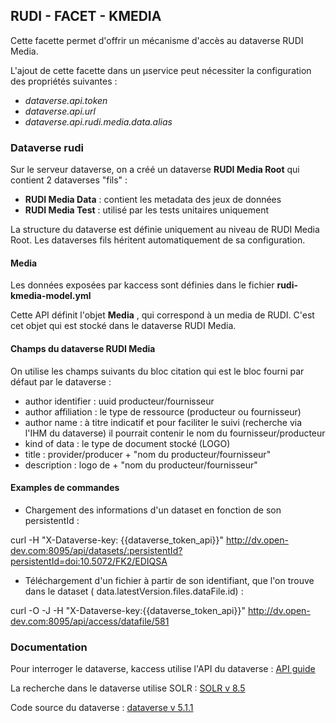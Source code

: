 ## RUDI - FACET - KMEDIA

Cette facette permet d'offrir un mécanisme d'accès au dataverse RUDI Media.

L'ajout de cette facette dans un µservice peut nécessiter la configuration des propriétés suivantes :

* _dataverse.api.token_
* _dataverse.api.url_
* _dataverse.api.rudi.media.data.alias_

### Dataverse rudi

Sur le serveur dataverse, on a créé un dataverse  __RUDI Media Root__  qui contient 2 dataverses "fils" :

* **RUDI Media Data** : contient les metadata des jeux de données
* **RUDI Media Test** : utilisé par les tests unitaires uniquement

La structure du dataverse est définie uniquement au niveau de RUDI Media Root. Les dataverses fils héritent
automatiquement de sa configuration.

#### Media

Les données exposées par kaccess sont définies dans le fichier  __rudi-kmedia-model.yml__

Cette API définit l'objet  __Media__ , qui correspond à un media de RUDI.
C'est cet objet qui est stocké dans le dataverse RUDI Media.

#### Champs du dataverse RUDI Media

On utilise les champs suivants du bloc citation qui est le bloc fourni par défaut par le dataverse :

* author identifier : uuid producteur/fournisseur
* author affiliation : le type de ressource (producteur ou fournisseur)
* author name  : à titre indicatif et pour faciliter le suivi (recherche via l'IHM du dataverse) il pourrait contenir le
  nom du fournisseur/producteur
* kind of data : le type de document stocké (LOGO)
* title : provider/producer + "nom du producteur/fournisseur"
* description : logo de + "nom du producteur/fournisseur"

#### Examples de commandes

* Chargement des informations d'un dataset en fonction de son persistentId :

curl -H "X-Dataverse-key:
{{dataverse_token_api}}" http://dv.open-dev.com:8095/api/datasets/:persistentId?persistentId=doi:10.5072/FK2/EDIQSA

* Téléchargement d'un fichier à partir de son identifiant, que l'on trouve dans le dataset (
  data.latestVersion.files.dataFile.id) :

curl -O -J -H "X-Dataverse-key:{{dataverse_token_api}}" http://dv.open-dev.com:8095/api/access/datafile/581

### Documentation

Pour interroger le dataverse, kaccess utilise l'API du
dataverse : [API guide](https://guides.dataverse.org/en/5.1/api/index.html)

La recherche dans le dataverse utilise SOLR : [SOLR v 8.5](https://solr.apache.org/guide/8_5/searching.html)

Code source du dataverse : [dataverse v 5.1.1](https://github.com/IQSS/dataverse/releases/tag/v5.1.1)
